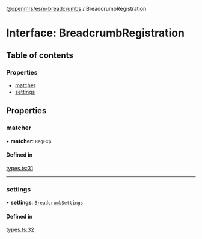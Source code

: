 [@openmrs/esm-breadcrumbs](../API.md) / BreadcrumbRegistration

# Interface: BreadcrumbRegistration

## Table of contents

### Properties

- [matcher](BreadcrumbRegistration.md#matcher)
- [settings](BreadcrumbRegistration.md#settings)

## Properties

### matcher

• **matcher**: `RegExp`

#### Defined in

[types.ts:31](https://github.com/openmrs/openmrs-esm-core/blob/master/packages/framework/esm-breadcrumbs/src/types.ts#L31)

___

### settings

• **settings**: [`BreadcrumbSettings`](BreadcrumbSettings.md)

#### Defined in

[types.ts:32](https://github.com/openmrs/openmrs-esm-core/blob/master/packages/framework/esm-breadcrumbs/src/types.ts#L32)

